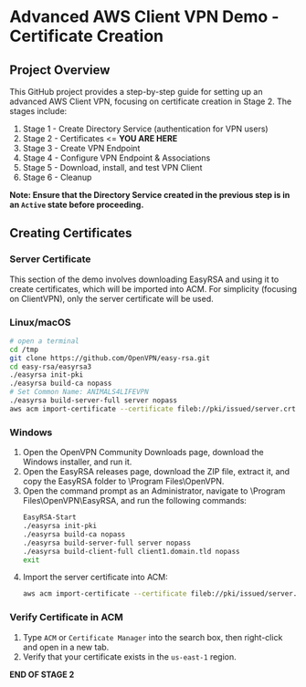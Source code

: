 # Advanced AWS Client VPN Demo - Certificate Creation

## Project Overview

This GitHub project provides a step-by-step guide for setting up an advanced AWS Client VPN, focusing on certificate creation in Stage 2. The stages include:

1. Stage 1 - Create Directory Service (authentication for VPN users)
2. Stage 2 - Certificates <= **YOU ARE HERE**
3. Stage 3 - Create VPN Endpoint
4. Stage 4 - Configure VPN Endpoint & Associations
5. Stage 5 - Download, install, and test VPN Client
6. Stage 6 - Cleanup

**Note: Ensure that the Directory Service created in the previous step is in an `Active` state before proceeding.**

## Creating Certificates

### Server Certificate

This section of the demo involves downloading EasyRSA and using it to create certificates, which will be imported into ACM. For simplicity (focusing on ClientVPN), only the server certificate will be used.

### Linux/macOS

```bash
# open a terminal
cd /tmp 
git clone https://github.com/OpenVPN/easy-rsa.git
cd easy-rsa/easyrsa3
./easyrsa init-pki
./easyrsa build-ca nopass
# Set Common Name: ANIMALS4LIFEVPN
./easyrsa build-server-full server nopass
aws acm import-certificate --certificate fileb://pki/issued/server.crt --private-key fileb://pki/private/server.key --certificate-chain fileb://pki/ca.crt --profile iamadmin-general
```

### Windows

1. Open the OpenVPN Community Downloads page, download the Windows installer, and run it.
2. Open the EasyRSA releases page, download the ZIP file, extract it, and copy the EasyRSA folder to \Program Files\OpenVPN.
3. Open the command prompt as an Administrator, navigate to \Program Files\OpenVPN\EasyRSA, and run the following commands:
   ```bash
   EasyRSA-Start
   ./easyrsa init-pki
   ./easyrsa build-ca nopass
   ./easyrsa build-server-full server nopass
   ./easyrsa build-client-full client1.domain.tld nopass
   exit
   ```
4. Import the server certificate into ACM:
   ```bash
   aws acm import-certificate --certificate fileb://pki/issued/server.crt --private-key fileb://pki/private/server.key --certificate-chain fileb://pki/ca.crt --profile iamadmin-general
   ```

### Verify Certificate in ACM

1. Type `ACM` or `Certificate Manager` into the search box, then right-click and open in a new tab.
2. Verify that your certificate exists in the `us-east-1` region.

**END OF STAGE 2**